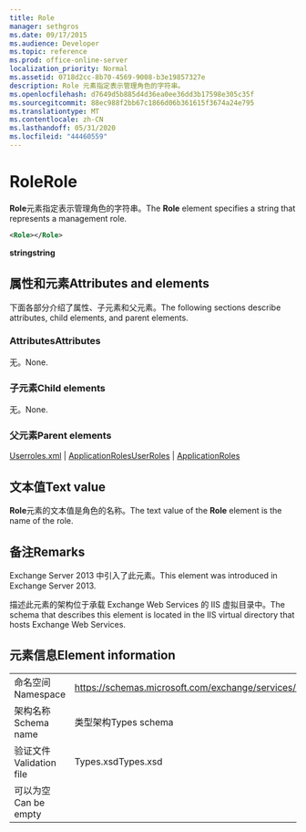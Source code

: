 ```yaml
---
title: Role
manager: sethgros
ms.date: 09/17/2015
ms.audience: Developer
ms.topic: reference
ms.prod: office-online-server
localization_priority: Normal
ms.assetid: 0718d2cc-8b70-4569-9008-b3e19857327e
description: Role 元素指定表示管理角色的字符串。
ms.openlocfilehash: d7649d5b885d4d36ea0ee36dd3b17598e305c35f
ms.sourcegitcommit: 88ec988f2bb67c1866d06b361615f3674a24e795
ms.translationtype: MT
ms.contentlocale: zh-CN
ms.lasthandoff: 05/31/2020
ms.locfileid: "44460559"
---
```

# <a name="role"></a><span data-ttu-id="a559a-103">Role</span><span class="sxs-lookup"><span data-stu-id="a559a-103">Role</span></span>

<span data-ttu-id="a559a-104">**Role**元素指定表示管理角色的字符串。</span><span class="sxs-lookup"><span data-stu-id="a559a-104">The **Role** element specifies a string that represents a management role.</span></span> 
  
```XML
<Role></Role>
```

 <span data-ttu-id="a559a-105">**string**</span><span class="sxs-lookup"><span data-stu-id="a559a-105">**string**</span></span>
## <a name="attributes-and-elements"></a><span data-ttu-id="a559a-106">属性和元素</span><span class="sxs-lookup"><span data-stu-id="a559a-106">Attributes and elements</span></span>

<span data-ttu-id="a559a-107">下面各部分介绍了属性、子元素和父元素。</span><span class="sxs-lookup"><span data-stu-id="a559a-107">The following sections describe attributes, child elements, and parent elements.</span></span>
  
### <a name="attributes"></a><span data-ttu-id="a559a-108">Attributes</span><span class="sxs-lookup"><span data-stu-id="a559a-108">Attributes</span></span>

<span data-ttu-id="a559a-109">无。</span><span class="sxs-lookup"><span data-stu-id="a559a-109">None.</span></span>
  
### <a name="child-elements"></a><span data-ttu-id="a559a-110">子元素</span><span class="sxs-lookup"><span data-stu-id="a559a-110">Child elements</span></span>

<span data-ttu-id="a559a-111">无。</span><span class="sxs-lookup"><span data-stu-id="a559a-111">None.</span></span>
  
### <a name="parent-elements"></a><span data-ttu-id="a559a-112">父元素</span><span class="sxs-lookup"><span data-stu-id="a559a-112">Parent elements</span></span>

<span data-ttu-id="a559a-113">[Userroles.xml](userroles.md)  | [ApplicationRoles](applicationroles.md)</span><span class="sxs-lookup"><span data-stu-id="a559a-113">[UserRoles](userroles.md) | [ApplicationRoles](applicationroles.md)</span></span>
  
## <a name="text-value"></a><span data-ttu-id="a559a-114">文本值</span><span class="sxs-lookup"><span data-stu-id="a559a-114">Text value</span></span>

<span data-ttu-id="a559a-115">**Role**元素的文本值是角色的名称。</span><span class="sxs-lookup"><span data-stu-id="a559a-115">The text value of the **Role** element is the name of the role.</span></span> 
  
## <a name="remarks"></a><span data-ttu-id="a559a-116">备注</span><span class="sxs-lookup"><span data-stu-id="a559a-116">Remarks</span></span>

<span data-ttu-id="a559a-117">Exchange Server 2013 中引入了此元素。</span><span class="sxs-lookup"><span data-stu-id="a559a-117">This element was introduced in Exchange Server 2013.</span></span>
  
<span data-ttu-id="a559a-118">描述此元素的架构位于承载 Exchange Web Services 的 IIS 虚拟目录中。</span><span class="sxs-lookup"><span data-stu-id="a559a-118">The schema that describes this element is located in the IIS virtual directory that hosts Exchange Web Services.</span></span>
  
## <a name="element-information"></a><span data-ttu-id="a559a-119">元素信息</span><span class="sxs-lookup"><span data-stu-id="a559a-119">Element information</span></span>

|||
|:-----|:-----|
|<span data-ttu-id="a559a-120">命名空间</span><span class="sxs-lookup"><span data-stu-id="a559a-120">Namespace</span></span>  <br/> |https://schemas.microsoft.com/exchange/services/2006/types  <br/> |
|<span data-ttu-id="a559a-121">架构名称</span><span class="sxs-lookup"><span data-stu-id="a559a-121">Schema name</span></span>  <br/> |<span data-ttu-id="a559a-122">类型架构</span><span class="sxs-lookup"><span data-stu-id="a559a-122">Types schema</span></span>  <br/> |
|<span data-ttu-id="a559a-123">验证文件</span><span class="sxs-lookup"><span data-stu-id="a559a-123">Validation file</span></span>  <br/> |<span data-ttu-id="a559a-124">Types.xsd</span><span class="sxs-lookup"><span data-stu-id="a559a-124">Types.xsd</span></span>  <br/> |
|<span data-ttu-id="a559a-125">可以为空</span><span class="sxs-lookup"><span data-stu-id="a559a-125">Can be empty</span></span>  <br/> ||
   

